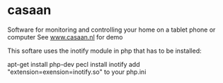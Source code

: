 # casaan
Software for monitoring and controlling your home on a tablet phone or computer
See www.casaan.nl for demo


This softare uses the inotify module in php that has to be installed:

apt-get install php-dev
pecl install inotify
add "extension=exension=inotify.so" to your php.ini
